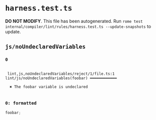 # `harness.test.ts`

**DO NOT MODIFY**. This file has been autogenerated. Run `rome test internal/compiler/lint/rules/harness.test.ts --update-snapshots` to update.

## `js/noUndeclaredVariables`

### `0`

```

 lint,js,noUndeclaredVariables/reject/1/file.ts:1 lint/js/noUndeclaredVariables(foobar) ━━━━━━━━━━━━

  ✖ The foobar variable is undeclared


```

### `0: formatted`

```ts
foobar;

```
